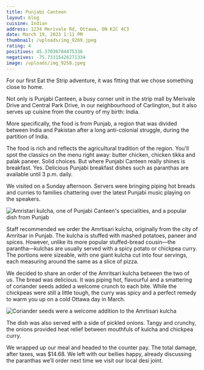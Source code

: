 ```yaml
---
title: Punjabi Canteen
layout: blog
cuisine: Indian
address: 1234 Merivale Rd, Ottawa, ON K2C 4C3
date: March 19, 2023 1:11 PM
thumbnail: /uploads/img_9269.jpeg
rating: 4
positives: 45.37036784475336
negatives: -75.73315426271334
image: /uploads/img_9258.jpeg
---
```


For our first Eat the Strip adventure, it was fitting that we chose something close to home.

Not only is Punjabi Canteen, a busy corner unit in the strip mall by Merivale Drive and Central Park Drive, in our neighbourhood of Carlington, but it also serves up cuisine from the country of my birth: India.

More specifically, the food is from Punjab, a region that was divided between India and Pakistan after a long anti-colonial struggle, during the partition of India.

The food is rich and reflects the agricultural tradition of the region. You'll spot the classics on the menu right away: butter chicken, chicken tikka and palak paneer. Solid choices. But where Punjabi Canteen really shines is breakfast. Yes. Delicious Punjabi breakfast dishes such as paranthas are available until 3 p.m. daily.

We visited on a Sunday afternoon. Servers were bringing piping hot breads and curries to families chattering over the latest Punjabi music playing on the speakers.

![Amristari kulcha, one of Punjabi Canteen's specialities, and a popular dish from Punjab](/uploads/img_9267.jpeg 'Amritsari kulcha')

Staff recommended we order the Amrtisari kulcha, originally from the city of Amritsar in Punjab. The kulcha is stuffed with mashed potatoes, paneer and spices. However, unlike its more popular stuffed-bread cousin—the parantha—kulchas are usually served with a spicy potato or chickpea curry. The portions were sizeable, with one giant kulcha cut into four servings, each measuring around the same as a slice of pizza.

We decided to share an order of the Amritsari kulcha between the two of us. The bread was delicious. It was piping hot, flavourful and a smattering of coriander seeds added a welcome crunch to each bite. While the chickpeas were still a little tough, the curry was spicy and a perfect remedy to warm you up on a cold Ottawa day in March.

![Coriander seeds were a welcome addition to the Amrtisari kulcha](/uploads/img_9277.jpeg 'Kulcha')

The dish was also served with a side of pickled onions. Tangy and crunchy, the onions provided heat relief between mouthfuls of kulcha and chickpea curry.

We wrapped up our meal and headed to the counter pay. The total damage, after taxes, was $14.68. We left with our bellies happy, already discussing the paranthas we’ll order next time we visit our local desi joint.
